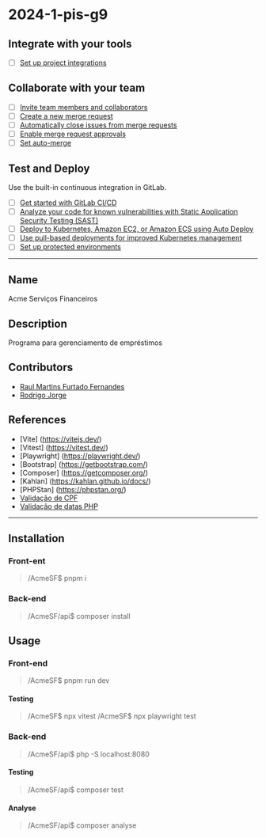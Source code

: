 # 2024-1-pis-g9

## Integrate with your tools

- [ ] [Set up project integrations](https://gitlab.com/thiagodp/2024-1-pis-g9/-/settings/integrations)

## Collaborate with your team

- [ ] [Invite team members and collaborators](https://docs.gitlab.com/ee/user/project/members/)
- [ ] [Create a new merge request](https://docs.gitlab.com/ee/user/project/merge_requests/creating_merge_requests.html)
- [ ] [Automatically close issues from merge requests](https://docs.gitlab.com/ee/user/project/issues/managing_issues.html#closing-issues-automatically)
- [ ] [Enable merge request approvals](https://docs.gitlab.com/ee/user/project/merge_requests/approvals/)
- [ ] [Set auto-merge](https://docs.gitlab.com/ee/user/project/merge_requests/merge_when_pipeline_succeeds.html)

## Test and Deploy

Use the built-in continuous integration in GitLab.

- [ ] [Get started with GitLab CI/CD](https://docs.gitlab.com/ee/ci/quick_start/index.html)
- [ ] [Analyze your code for known vulnerabilities with Static Application Security Testing (SAST)](https://docs.gitlab.com/ee/user/application_security/sast/)
- [ ] [Deploy to Kubernetes, Amazon EC2, or Amazon ECS using Auto Deploy](https://docs.gitlab.com/ee/topics/autodevops/requirements.html)
- [ ] [Use pull-based deployments for improved Kubernetes management](https://docs.gitlab.com/ee/user/clusters/agent/)
- [ ] [Set up protected environments](https://docs.gitlab.com/ee/ci/environments/protected_environments.html)

***

## Name
Acme Serviços Financeiros

## Description
Programa para gerenciamento de empréstimos

## Contributors
- [Raul Martins Furtado Fernandes](https://gitlab.com/Raulzito311)
- [Rodrigo Jorge](https://gitlab.com/rodrigojorge12)

## References
- [Vite] (https://vitejs.dev/)
- [Vitest] (https://vitest.dev/)
- [Playwright] (https://playwright.dev/)
- [Bootstrap] (https://getbootstrap.com/)
- [Composer] (https://getcomposer.org/)
- [Kahlan] (https://kahlan.github.io/docs/)
- [PHPStan] (https://phpstan.org/)
- [Validação de CPF](https://dicasdeprogramacao.com.br/algoritmo-para-validar-cpf/)
- [Validação de datas PHP](https://stackoverflow.com/questions/14504913/verify-valid-date-using-phps-datetime-class)

***

## Installation

### Front-ent
>/AcmeSF$ pnpm i

### Back-end
>/AcmeSF/api$ composer install

## Usage

### Front-end
>/AcmeSF$ pnpm run dev
#### Testing
>/AcmeSF$ npx vitest
>/AcmeSF$ npx playwright test

### Back-end
>/AcmeSF/api$ php -S localhost:8080
#### Testing
>/AcmeSF/api$ composer test
#### Analyse
>/AcmeSF/api$ composer analyse